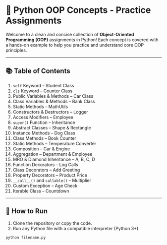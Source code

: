 # 🐍 Python OOP Concepts - Practice Assignments

Welcome to a clean and concise collection of **Object-Oriented Programming (OOP)** assignments in Python! Each concept is covered with a hands-on example to help you practice and understand core OOP principles.

---

## 📚 Table of Contents

1. `self` Keyword – Student Class  
2. `cls` Keyword – Counter Class  
3. Public Variables & Methods – Car Class  
4. Class Variables & Methods – Bank Class  
5. Static Methods – MathUtils  
6. Constructors & Destructors – Logger  
7. Access Modifiers – Employee  
8. `super()` Function – Inheritance  
9. Abstract Classes – Shape & Rectangle  
10. Instance Methods – Dog Class  
11. Class Methods – Book Counter  
12. Static Methods – Temperature Converter  
13. Composition – Car & Engine  
14. Aggregation – Department & Employee  
15. MRO & Diamond Inheritance – A, B, C, D  
16. Function Decorators – Log Calls  
17. Class Decorators – Add Greeting  
18. Property Decorators – Product Price  
19. `__call__()` and `callable()` – Multiplier  
20. Custom Exception – Age Check  
21. Iterable Class – Countdown  

---

## 🚀 How to Run

1. Clone the repository or copy the code.
2. Run any Python file with a compatible interpreter (Python 3+).

```bash
python filename.py
